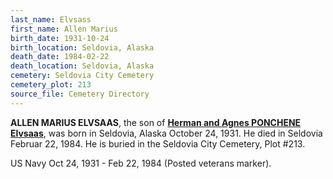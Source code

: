 ```yaml
---
last_name: Elvsass
first_name: Allen Marius
birth_date: 1931-10-24
birth_location: Seldovia, Alaska
death_date: 1984-02-22
death_location: Seldovia, Alaska
cemetery: Seldovia City Cemetery
cemetery_plot: 213
source_file: Cemetery Directory
---
```


**ALLEN MARIUS ELVSAAS**, the son of [**Herman and Agnes PONCHENE Elvsaas**](../_families/Elvsaas_Family.md), was born in Seldovia, Alaska October 24, 1931. He died in Seldovia Februar 22, 1984.  He is buried in the Seldovia City Cemetery, Plot #213.

US Navy Oct 24, 1931 - Feb 22, 1984 (Posted veterans marker).
